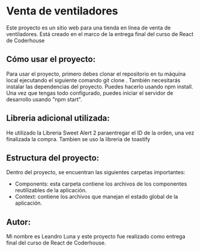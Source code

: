 # Venta de ventiladores


Este proyecto es un sitio web para una tienda en línea de venta de ventiladores. Está creado en el marco de la entrega final del curso de React de Coderhouse

## Cómo usar el proyecto:

Para usar el proyecto, primero debes clonar el repositorio en tu máquina local ejecutando el siguiente comando git clone . También necesitarás instalar las dependencias del proyecto. Puedes hacerlo usando npm install. Una vez que tengas todo configurado, puedes iniciar el servidor de desarrollo usando "npm start".

## Libreria adicional utilizada:

He utilizado la Libreria Sweet Alert 2 paraentregar el ID de la orden, una vez finalizada la compra.
Tambien se uso la libreria de toastify

## Estructura del proyecto:
Dentro del proyecto, se encuentran las siguientes carpetas importantes:

- Components: esta carpeta contiene los archivos de los componentes reutilizables de la aplicación.
- Context: contiene los archivos que manejan el estado global de la aplicación.

## Autor:

Mi nombre es Leandro Luna y este proyecto fue realizado como entrega final del curso de React de Coderhouse.
